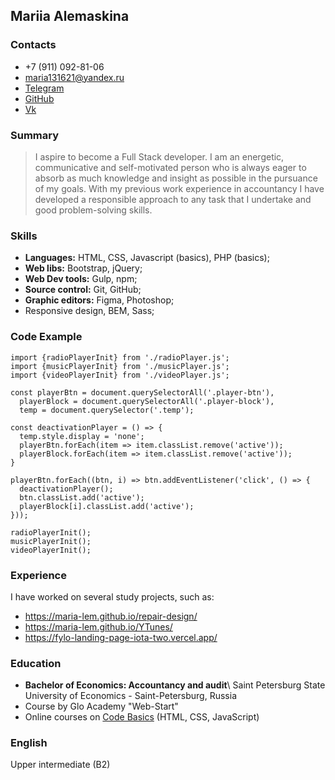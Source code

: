 ## Mariia Alemaskina

### Contacts

* +7 (911) 092-81-06
* maria131621@yandex.ru
* [Telegram](https://t.me/Maria131621)
* [GitHub](https://github.com/Maria-Lem)
* [Vk](https://vk.com/maria_lem131621)

### Summary

> I aspire to become a Full Stack developer. I am an energetic, communicative and self-motivated person who is always eager to absorb as much knowledge and insight as possible in the pursuance of my goals. With my previous work experience in accountancy I have developed a responsible approach to any task that I undertake and good problem-solving skills.

### Skills

* __Languages:__ HTML, CSS, Javascript (basics), PHP (basics);
* __Web libs:__ Bootstrap, jQuery;
* __Web Dev tools:__ Gulp, npm;
* __Source control:__ Git, GitHub;
* __Graphic editors:__ Figma, Photoshop;
* Responsive design, BEM, Sass;

### Code Example

```
import {radioPlayerInit} from './radioPlayer.js';
import {musicPlayerInit} from './musicPlayer.js';
import {videoPlayerInit} from './videoPlayer.js';

const playerBtn = document.querySelectorAll('.player-btn'),
  playerBlock = document.querySelectorAll('.player-block'),
  temp = document.querySelector('.temp');

const deactivationPlayer = () => {
  temp.style.display = 'none';
  playerBtn.forEach(item => item.classList.remove('active'));
  playerBlock.forEach(item => item.classList.remove('active'));
}

playerBtn.forEach((btn, i) => btn.addEventListener('click', () => {
  deactivationPlayer();
  btn.classList.add('active');
  playerBlock[i].classList.add('active');
}));

radioPlayerInit();
musicPlayerInit();
videoPlayerInit();
```

### Experience

I have worked on several study projects, such as:

* https://maria-lem.github.io/repair-design/
* https://maria-lem.github.io/YTunes/
* https://fylo-landing-page-iota-two.vercel.app/

### Education

* __Bachelor of Economics: Accountancy and audit__\ Saint Petersburg State University of Economics - Saint-Petersburg, Russia
* Course by Glo Academy "Web-Start"
* Online courses on [Code Basics](code-basics.com) (HTML, CSS, JavaScript)

### English

Upper intermediate (B2)